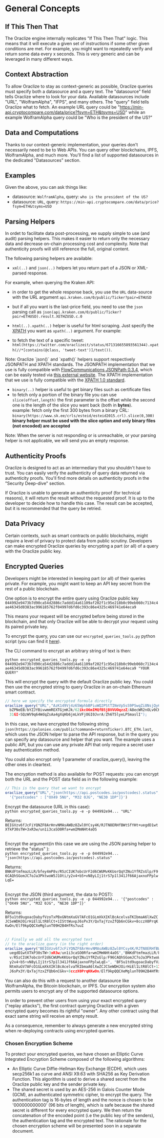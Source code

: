 # General Concepts

## If This Then That

The Oraclize engine internally replicates "If This Then That" logic. This means that it will execute a given set of instructions if some other given conditions are met. For example, you might want to repeatedly verify and return some data every x seconds. This is very generic and can be leveraged in many different ways.

## Context Abstraction

To allow Oraclize to stay as context-generic as possible, Oraclize queries must specify both a datasource and a query text. The "datasource" field tells Oraclize where to look for your data. Available datasources include "URL", "WolframAlpha", "IFPS", and many others. The "query" field tells Oraclize what to fetch. An example URL query could be "https://min-api.cryptocompare.com/data/price?fsym=ETH&tsyms=USD" while an example WolframAlpha query could be "Who is the president of the US?"

## Data and Computations

Thanks to our context-generic implementation, your queries don't necessarily need to be to Web APIs. You can query other blockchains, IPFS, WolframAlpha, and much more. You'll find a list of supported datasources in the dedicated "Datasources" section.  

## Examples

Given the above, you can ask things like:

* datasource: `WolframAlpha`, query: `who is the president of the US?`
* datasource: `URL`, query: `https://min-api.cryptocompare.com/data/price?fsym=ETH&tsyms=USD` 

## Parsing Helpers

In ordet to facilitate data post-processing, we supply simple to use (and audit) parsing helpers. This makes it easier to return only the necessary data and decrease on-chain processing cost and complexity. Note that authenticity proofs will still reference the full, original content.

The following parsing helpers are available:

* `xml(..)` and `json(..)` helpers let you return part of a JSON or XML-parsed response. 

For example, when querying the Kraken API:

 * in order to get the whole response back, you use the `URL` data-source with the URL argument `api.kraken.com/0/public/Ticker?pair=ETHUSD` 
 
 * but if all you want is the last-price field, you need to use the `json` parsing call as `json(api.kraken.com/0/public/Ticker?pair=ETHUSD).result.XETHZUSD.c.0`

* `html(..).xpath(..)` helper is useful for html scraping. Just specify the <a href="https://en.wikipedia.org/wiki/XPath" target="_blank">XPATH</a> you want as `xpath(..)` argument. For example:
 * to fetch the text of a specific tweet: `html(https://twitter.com/oraclizeit/status/671316655893561344).xpath(//*[contains(@class, 'tweet-text')]/text())`.

<aside class="notice">
Note:
Oraclize `json()` and `xpath()` helpers support respectively JSONPATH and XPATH standards. The JSONPATH implementation that we use is fully compatible with <a href="https://github.com/FlowCommunications/JSONPath#expression-syntax" target="_blank">FlowCommunications JSONPath 0.3.4</a>, which can be easily tested via <a href="https://jsonpath.curiousconcept.com/" target="_blank">this external website</a>. The XPATH implementation that we use is fully compatible with the <a href="https://www.w3.org/TR/xpath/" target="_blank">XPATH 1.0 standard</a>.
</aside>

* `binary(..)` helper is useful to get binary files such as certificate files
 * to fetch only a portion of the binary file you can use `slice(offset,length)` the first parameter is the offset while the second one is the length of the slice you want back (both in **bytes**).<br> example: fetch only the first 300 bytes from a binary CRL: `binary(https://www.sk.ee/crls/esteid/esteid2015.crl).slice(0,300)` **binary helper must be used with the slice option and only binary files (not encoded) are accepted**

<aside class="notice">
Note:
When the server is not responding or is unreachable, or your parsing helper is not applicable, we will send you an empty response.
</aside>



## Authenticity Proofs

Oraclize is designed to act as an intermediary that you shouldn't have to trust. You can easily verify the authenticity of query data returned via authenticity proofs. You'll find more details on authenticity proofs in the "Security Deep-dive" section.

<aside class="notice">
If Oraclize is unable to generate an authenticity proof (for technical reasons), it will return the result without the requested proof. It is up to the developer to decide how to handle this case. The result can be accepted, but it is recommended that the query be retried.
</aside>

## Data Privacy

Certain contexts, such as smart contracts on public blockchains, might require a level of privacy to protect data from public scrutiny. Developers can make encrypted Oraclize queries by encrypting a part (or all) of a query with the Oraclize public key.

## Encrypted Queries

Developers might be interested in keeping part (or all) of their queries private. For example, you might want to keep an API key secret from the rest of a public blockchain.

One option is to encrypt the entire query using Oraclize public key `044992e9473b7d90ca54d2886c7addd14a61109af202f1c95e218b0c99eb060c7134c4ae46345d0383ac996185762f04997d6fd6c393c86e4325c469741e64eca9`

This means your request will be encrypted before being stored in the blockchain, and that only Oraclize will be able to decrypt your request using its paired private key. 

To encrypt the query, you can use our `encrypted_queries_tools.py` python script (you can find it <a href="https://github.com/oraclize/encrypted-queries" target="_blank">here</a>).

The CLI command to encrypt an arbitrary string of text is then:

`python encrypted_queries_tools.py -e -p 044992e9473b7d90ca54d2886c7addd14a61109af202f1c95e218b0c99eb060c7134c4ae46345d0383ac996185762f04997d6fd6c393c86e4325c469741e64eca9 "YOUR QUERY"`

This will encrypt the query with the default Oraclize public key. You could then use the encrypted string to query Oraclize in an on-chain Ethereum smart contract.

```javascript
// here we specify the encrypted formula directly
oraclize_query("URL","AzK149Vj4z65WphbBPiuWQ2PStTINeVp5sS9PSwqZi8NsjQy6jJLH765qQu3U/
  bZPNeEB/bYZJYBivwmmREXTGjmKJk/62ikcO6mIMQfB5jBVVUOqzzZ/A8ecWR2nOLv0CKkkkFzBYp2sW1H
  31GI+SQzWV9q64WdqZsAa4gXqHb6jmLkVFjOGI0JvrA/Zh6T5lyeLPSmaslI");
```

In this case, we have encrypted the following string `json(https://poloniex.com/public?command=returnTicker).BTC_ETH.last`, which uses the JSON helper to parse the API response, but in the query you can specify any datasource and helper that you want. The example uses a public API, but you can use any private API that only require a secret user key authentication method. 

<aside class="notice">
You could also encrypt only 1 parameter of oraclize_query(), leaving the other ones in cleartext.
</aside>

The encryption method is also available for POST requests: you can encrypt both the URL and the POST data field as in the following example:

```javascript
// This is the query that we want to encrypt
oraclize_query("URL","json(https://api.postcodes.io/postcodes).status",
  '{"postcodes" : ["OX49 5NU", "M32 0JG", "NE30 1DP"]}')
```


Encrypt the datasource (URL in this case):<br>
`python encrypted_queries_tools.py -e -p 044992e94... "URL"`

Returns: <br>
`BEIGVzv6fJcFiYQNZF8ArHnvNMAsAWBz8Zwl0YCsy4K/RJTN8ERHfBWtSfYHt+uegdD1wtXTkP30sTW+3xR3w/un1i3caSO0Rfa+wmIMmNHt4aOS`
<br>
<br>

Encrypt the argument(in this case we are using the JSON parsing helper to retrieve the "status" ):<br>
`python encrypted_queries_tools.py -e -p 044992e94... "json(https://api.postcodes.io/postcodes).status"`

Returns:<br>
`BNKdFtmfmazLLR/bfey4mP8v/R5zCIUK7obcUrF2d6CWUMvKKUorQqYZNu1YfRZsGlp/F96CAQhSGomJC7oJa3PktwoW5J1Oti/y2v4+b5+vN8yLIj1trS7p1l341Jf66AjaxnoFPplwLqE=`
<br>
<br>

Encrypt the JSON (third argument, the data to POST):<br>
`python encrypted_queries_tools.py -e -p 044992e94... '{"postcodes" : ["OX49 5NU", "M32 0JG", "NE30 1DP"]}'`

Returns:<br>
`BF5u1td9ugoacDabyfVzoTxPBxGNtmXuGV7AFcO1GLmXkXIKlBcAcelvaTKIbmaA6lXwZCJCSeWDHJOirHiEl1LtR8lCt+1ISttWuvpJ6sPx3Y/QxTajYzxZfQb6nCGkv+8cczX0PrqKKwOn/Elf9kpQQCXeMglunT09H2B4HfRs7uuI`
<br>
<br>

```javascript
// Finally we add all the encrypted text 
// to the oraclize_query (in the right order)
oraclize_query("BEIGVzv6fJcFiYQNZF8ArHnvNMAsAWBz8Zwl0YCsy4K/RJTN8ERHfBWtSfYHt+
  uegdD1wtXTkP30sTW+3xR3w/un1i3caSO0Rfa+wmIMmNHt4aOS","BNKdFtmfmazLLR/bfey4mP8
  v/R5zCIUK7obcUrF2d6CWUMvKKUorQqYZNu1YfRZsGlp/F96CAQhSGomJC7oJa3PktwoW5J1Oti/
  y2v4+b5+vN8yLIj1trS7p1l341Jf66AjaxnoFPplwLqE=", "BF5u1td9ugoacDabyfVzoTxPBxG
  NtmXuGV7AFcO1GLmXkXIKlBcAcelvaTKIbmaA6lXwZCJCSeWDHJOirHiEl1LtR8lCt+1ISttWuvp
  J6sPx3Y/QxTajYzxZfQb6nCGkv+8cczX0PrqKKwOn/Elf9kpQQCXeMglunT09H2B4HfRs7uuI");
```

You can also do this with a request to another datasource like WolframAlpha, the Bitcoin blockchain, or IPFS. Our encryption system also permits users to encrypt any of the supported datasource options.

<aside class="notice">
In order to prevent other users from using your exact encrypted query ("replay attacks"), the first contract querying Oraclize with a given encrypted query becomes its rightful "owner". Any other contract using that exact same string will receive an empty result. 

As a consequence, remember to always generate a new encrypted string when re-deploying contracts using encrypted queries.
</aside>

### Chosen Encryption Scheme
To protect your encrypted queries, we have chosen an Elliptic Curve Integrated Encryption Scheme composed of the following algorithms:

* An Elliptic Curve Diffie-Hellman Key Exchange (ECDH), which uses secp256k1 as curve and ANSI X9.63 with SHA256 as Key Derivation Function. This algorithm is used to derive a shared secret from the Oraclize public key and the sender private key.
* The shared secret is used by an AES-256 in Galois Counter Mode (GCM), an authenticated symmetric cipher, to encrypt the query. The authentication tag is 16-bytes of length and the nonce is chosen to be '000000000000' (96 bits of length), which is safe because the shared secret is different for every encrypted query. We then return the concatenation of the encoded point (i.e the public key of the senders), the authentication tag and the encrypted text. The rationale for the chosen encryption scheme will be presented soon in a separate document.
